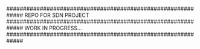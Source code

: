 #############################################################
REPO FOR SDN PROJECT
#############################################################
WORK IN PROGRESS...
#############################################################
